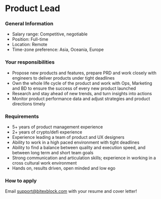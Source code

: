 # Product Lead

### General Information

* Salary range: Competitive, negotiable
* Position: Full-time
* Location: Remote
* Time-zone preference: Asia, Oceania, Europe 

### Your responsibilities

* Propose new products and features, prepare PRD and work closely with engineers to deliver products under tight deadlines 
* Own the whole life cycle of the product and work with Ops, Marketing and BD to ensure the success of every new product launched 
* Research and stay ahead of new trends, and turn insights into actions 
* Monitor product performance data and adjust strategies and product directions timely

### Requirements 

* 5+ years of product management experience
* 2+ years of crypto/defi experience 
* Experience leading a team of product and UX designers 
* Ability to work in a high paced environment with tight deadlines
* Ability to find a balance between quality and execution speed, and between long term and short team goals
* Strong communication and articulation skills; experience in working in a cross cultural work environment
* Hands on, results driven, open minded and low ego 

### How to apply

Email support@bitexblock.com with your resume and cover letter!

